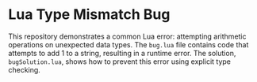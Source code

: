 # Lua Type Mismatch Bug
This repository demonstrates a common Lua error: attempting arithmetic operations on unexpected data types. The `bug.lua` file contains code that attempts to add 1 to a string, resulting in a runtime error. The solution, `bugSolution.lua`, shows how to prevent this error using explicit type checking.